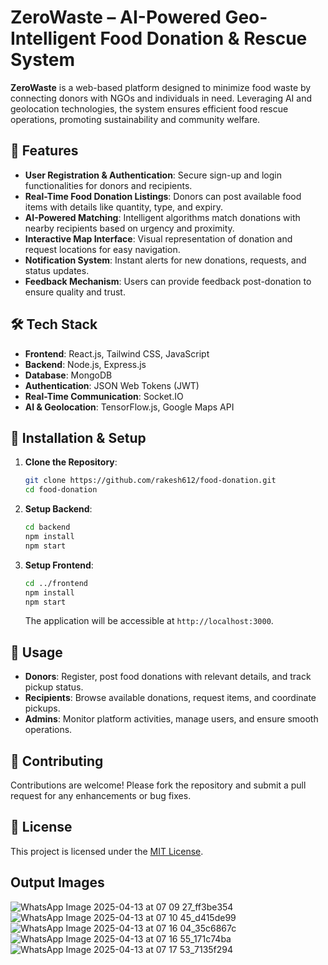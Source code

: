 # ZeroWaste – AI-Powered Geo-Intelligent Food Donation & Rescue System

**ZeroWaste** is a web-based platform designed to minimize food waste by connecting donors with NGOs and individuals in need. Leveraging AI and geolocation technologies, the system ensures efficient food rescue operations, promoting sustainability and community welfare.

## 🌟 Features

- **User Registration & Authentication**: Secure sign-up and login functionalities for donors and recipients.
- **Real-Time Food Donation Listings**: Donors can post available food items with details like quantity, type, and expiry.
- **AI-Powered Matching**: Intelligent algorithms match donations with nearby recipients based on urgency and proximity.
- **Interactive Map Interface**: Visual representation of donation and request locations for easy navigation.
- **Notification System**: Instant alerts for new donations, requests, and status updates.
- **Feedback Mechanism**: Users can provide feedback post-donation to ensure quality and trust.

## 🛠️ Tech Stack

- **Frontend**: React.js, Tailwind CSS, JavaScript
- **Backend**: Node.js, Express.js
- **Database**: MongoDB
- **Authentication**: JSON Web Tokens (JWT)
- **Real-Time Communication**: Socket.IO
- **AI & Geolocation**: TensorFlow.js, Google Maps API

## 🚀 Installation & Setup

1. **Clone the Repository**:

   ```bash
   git clone https://github.com/rakesh612/food-donation.git
   cd food-donation
   ```

2. **Setup Backend**:

   ```bash
   cd backend
   npm install
   npm start
   ```

3. **Setup Frontend**:

   ```bash
   cd ../frontend
   npm install
   npm start
   ```

   The application will be accessible at `http://localhost:3000`.

## 📌 Usage

- **Donors**: Register, post food donations with relevant details, and track pickup status.
- **Recipients**: Browse available donations, request items, and coordinate pickups.
- **Admins**: Monitor platform activities, manage users, and ensure smooth operations.

## 🤝 Contributing

Contributions are welcome! Please fork the repository and submit a pull request for any enhancements or bug fixes.

## 📄 License

This project is licensed under the [MIT License](LICENSE).

<h2><strong>Output Images</strong></h2>


![WhatsApp Image 2025-04-13 at 07 09 27_ff3be354](https://github.com/user-attachments/assets/e667f4b8-8654-4bd8-8667-9ce92ea34f4d)
![WhatsApp Image 2025-04-13 at 07 10 45_d415de99](https://github.com/user-attachments/assets/b52dd3a0-2f20-4865-9688-f56b61de4e3a)
![WhatsApp Image 2025-04-13 at 07 16 04_35c6867c](https://github.com/user-attachments/assets/ed8643ac-88b0-4273-879a-d5cbe6f09855)
![WhatsApp Image 2025-04-13 at 07 16 55_171c74ba](https://github.com/user-attachments/assets/4f3ad9d7-1407-426f-b73c-24c4e78097d4)
![WhatsApp Image 2025-04-13 at 07 17 53_7135f294](https://github.com/user-attachments/assets/2651fec4-92c4-463c-88cf-23af0b7662c7)






 
